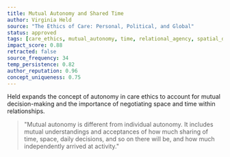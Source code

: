 ```yaml
---
title: Mutual Autonomy and Shared Time
author: Virginia Held
source: "The Ethics of Care: Personal, Political, and Global"
status: approved
tags: [care_ethics, mutual_autonomy, time, relational_agency, spatial_dynamics]
impact_score: 0.88
retracted: false
source_frequency: 34
temp_persistence: 0.82
author_reputation: 0.96
concept_uniqueness: 0.75
---
```


Held expands the concept of autonomy in care ethics to account for mutual decision-making and the importance of negotiating space and time within relationships.

> "Mutual autonomy is different from individual autonomy. It includes mutual understandings and acceptances of how much sharing of time, space, daily decisions, and so on there will be, and how much independently arrived at activity."